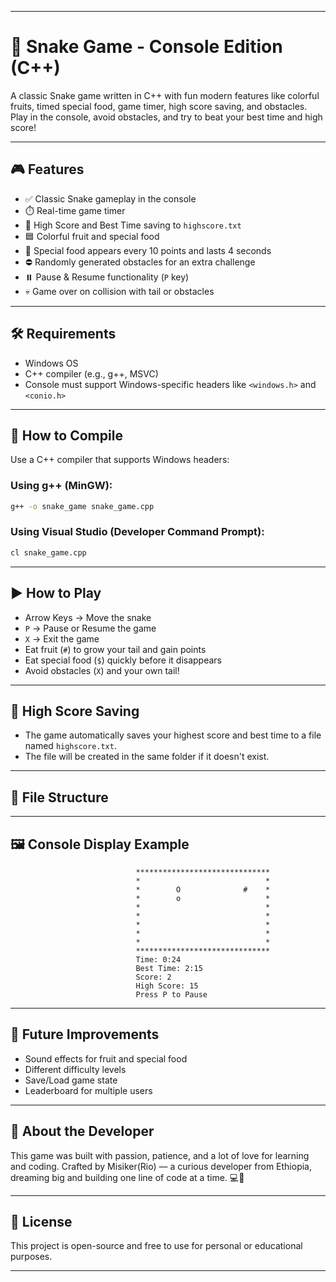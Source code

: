 

---

# 🐍 Snake Game - Console Edition (C++)

A classic Snake game written in C++ with fun modern features like colorful fruits, timed special food, game timer, high score saving, and obstacles. Play in the console, avoid obstacles, and try to beat your best time and high score!

---

## 🎮 Features

- ✅ Classic Snake gameplay in the console  
- ⏱️ Real-time game timer  
- 🥇 High Score and Best Time saving to `highscore.txt`  
- 🟦 Colorful fruit and special food
- 💎 Special food appears every 10 points and lasts 4 seconds  
- ⛔ Randomly generated obstacles for an extra challenge  
- ⏸️ Pause & Resume functionality (`P` key)  
- 💀 Game over on collision with tail or obstacles

---

## 🛠️ Requirements

- Windows OS  
- C++ compiler (e.g., g++, MSVC)  
- Console must support Windows-specific headers like `<windows.h>` and `<conio.h>`

---

## 🔧 How to Compile

Use a C++ compiler that supports Windows headers:

### Using g++ (MinGW):
```bash
g++ -o snake_game snake_game.cpp
```

### Using Visual Studio (Developer Command Prompt):
```cmd
cl snake_game.cpp
```

---

## ▶️ How to Play

- Arrow Keys → Move the snake  
- `P` → Pause or Resume the game  
- `X` → Exit the game  
- Eat fruit (`#`) to grow your tail and gain points  
- Eat special food (`$`) quickly before it disappears  
- Avoid obstacles (`X`) and your own tail!

---

## 💾 High Score Saving

- The game automatically saves your highest score and best time to a file named `highscore.txt`.
- The file will be created in the same folder if it doesn't exist.

---

## 📁 File Structure



---

## 🖼️ Console Display Example

```
                            ******************************
                            *                            *
                            *        O              #    *
                            *        o                   *
                            *                            *
                            *                            *
                            *                            *
                            *                            *
                            *                            *
                            ******************************
                            Time: 0:24
                            Best Time: 2:15
                            Score: 2
                            High Score: 15
                            Press P to Pause
```

---

## 🧠 Future Improvements

- Sound effects for fruit and special food  
- Different difficulty levels  
- Save/Load game state  
- Leaderboard for multiple users

---

## 💌 About the Developer
This game was built with passion, patience, and a lot of love for learning and coding.
Crafted by Misiker(Rio) — a curious developer from Ethiopia, dreaming big and building one line of code at a time. 💻💖

---

## 📜 License

This project is open-source and free to use for personal or educational purposes.

---
